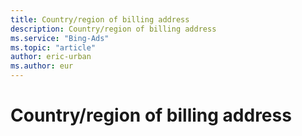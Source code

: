 ```yaml
---
title: Country/region of billing address
description: Country/region of billing address
ms.service: "Bing-Ads"
ms.topic: "article"
author: eric-urban
ms.author: eur
---
```


# Country/region of billing address


